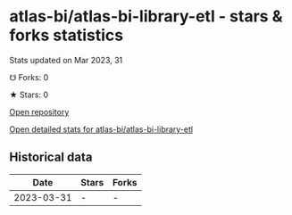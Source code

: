 # atlas-bi/atlas-bi-library-etl - stars & forks statistics

Stats updated on Mar 2023, 31

☋ Forks: 0

★ Stars: 0

[Open repository](https://github.com/atlas-bi/atlas-bi-library-etl)

[Open detailed stats for atlas-bi/atlas-bi-library-etl](https://reviewgithub.com/rep/atlas-bi/atlas-bi-library-etl)

## Historical data
| Date | Stars | Forks |
|------|-------|-------|
| 2023-03-31 | - | - | 

